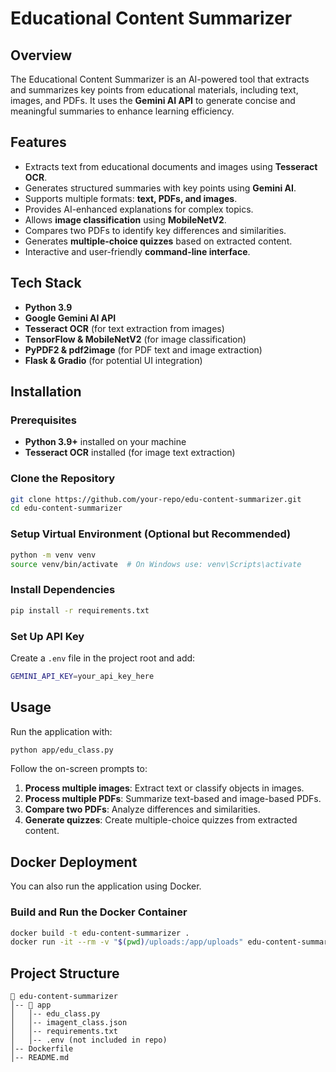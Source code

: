 # Educational Content Summarizer

## Overview
The Educational Content Summarizer is an AI-powered tool that extracts and summarizes key points from educational materials, including text, images, and PDFs. It uses the **Gemini AI API** to generate concise and meaningful summaries to enhance learning efficiency.

## Features
- Extracts text from educational documents and images using **Tesseract OCR**.
- Generates structured summaries with key points using **Gemini AI**.
- Supports multiple formats: **text, PDFs, and images**.
- Provides AI-enhanced explanations for complex topics.
- Allows **image classification** using **MobileNetV2**.
- Compares two PDFs to identify key differences and similarities.
- Generates **multiple-choice quizzes** based on extracted content.
- Interactive and user-friendly **command-line interface**.

## Tech Stack
- **Python 3.9**
- **Google Gemini AI API**
- **Tesseract OCR** (for text extraction from images)
- **TensorFlow & MobileNetV2** (for image classification)
- **PyPDF2 & pdf2image** (for PDF text and image extraction)
- **Flask & Gradio** (for potential UI integration)

## Installation
### Prerequisites
- **Python 3.9+** installed on your machine
- **Tesseract OCR** installed (for image text extraction)

### Clone the Repository
```sh
git clone https://github.com/your-repo/edu-content-summarizer.git
cd edu-content-summarizer
```

### Setup Virtual Environment (Optional but Recommended)
```sh
python -m venv venv
source venv/bin/activate  # On Windows use: venv\Scripts\activate
```

### Install Dependencies
```sh
pip install -r requirements.txt
```

### Set Up API Key
Create a `.env` file in the project root and add:
```sh
GEMINI_API_KEY=your_api_key_here
```

## Usage
Run the application with:
```sh
python app/edu_class.py
```
Follow the on-screen prompts to:
1. **Process multiple images**: Extract text or classify objects in images.
2. **Process multiple PDFs**: Summarize text-based and image-based PDFs.
3. **Compare two PDFs**: Analyze differences and similarities.
4. **Generate quizzes**: Create multiple-choice quizzes from extracted content.

## Docker Deployment
You can also run the application using Docker.

### Build and Run the Docker Container
```sh
docker build -t edu-content-summarizer .
docker run -it --rm -v "$(pwd)/uploads:/app/uploads" edu-content-summarizer
```

## Project Structure
```
📂 edu-content-summarizer
│-- 📂 app
│   │-- edu_class.py
│   │-- imagent_class.json
│   │-- requirements.txt
│   │-- .env (not included in repo)
│-- Dockerfile
│-- README.md
```



